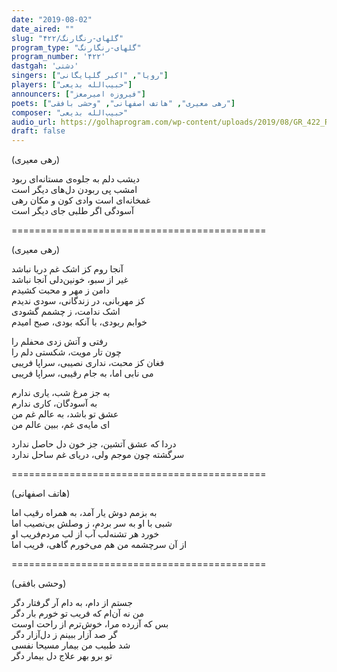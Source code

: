 ```yaml
---
date: "2019-08-02"
date_aired: ""
slug: "گلهای-رنگارنگ/۴۲۲"
program_type: "گلهای-رنگارنگ"
program_number: '۴۲۲'
dastgah: 'دشتی'
singers: ["رویا", "اکبر گلپایگانی"]
players: ["حبیب‌الله بدیعی"]
announcers: ["فیروزه امیرمعز"]
poets: ["رهی معیری", "هاتف اصفهانی", "وحشی بافقی"]
composer: "حبیب‌الله بدیعی"
audio_url: https://golhaprogram.com/wp-content/uploads/2019/08/GR_422_Roya_Golpa.mp3
draft: false
---
```


(رهی معیری)  

دیشب دلم به جلوه‌ی مستانه‌ای ربود  
امشب پی ربودن دل‌های دیگر است  
غمخانه‌ای است وادی کون و مکان رهی  
آسودگی اگر طلبی جای دیگر است  

============================================  

(رهی معیری)  

آنجا روم کز اشک غم دریا نباشد  
غیر از سبو، خونین‌دلی آنجا نباشد  
دامن ز مهر و محبت کشیدم  
کز مهربانی، در زندگانی، سودی ندیدم  
اشک ندامت، ز چشمم گشودی  
خوابم ربودی، با آنکه بودی، صبح امیدم  

رفتی و آتش زدی محفلم را  
چون تار مویت، شکستی دلم را  
فغان کز محبت، نداری نصیبی، سراپا فریبی  
می نابی اما، به جام رقیبی، سراپا فریبی  

به جز مرغ شب، یاری ندارم  
به آسودگان، کاری ندارم  
عشق تو باشد، به عالم غم من  
ای مایه‌ی غم، ببین عالم من  

دردا که عشق آتشین، جز خون دل حاصل ندارد  
سرگشته چون موجم ولی، دریای غم ساحل ندارد  

============================================  

(هاتف اصفهانی)  

به بزمم دوش یار آمد، به همراه رقیب اما  
شبی با او به سر بردم، ز وصلش بی‌نصیب اما  
خورد هر تشنه‌لب آب از لب مردم‌فریب او  
از آن سرچشمه من هم می‌خورم گاهی، فریب اما  

============================================  

(وحشی بافقی)  

جستم از دام، به دام آر گرفتار دگر  
من نه آن‌ام که فریب تو خورم بار دگر  
بس که آزرده مرا، خوش‌ترم از راحت اوست  
گر صد آزار ببینم ز دل‌آزار دگر  
شد طبیب من بیمار مسیحا نفسی  
تو برو بهر علاج دل بیمار دگر  
